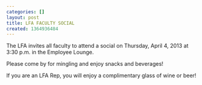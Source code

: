 ```yaml
---
categories: []
layout: post
title: LFA FACULTY SOCIAL
created: 1364936484
---
```

<p>The LFA invites all faculty to attend a social on Thursday, April 4, 2013 at 3:30 p.m. in the Employee Lounge.</p>
<p>Please come by for mingling and enjoy snacks and beverages!</p>
<p>If you are an LFA Rep, you will enjoy a complimentary glass of wine or beer!&nbsp;</p>
<p>&nbsp;</p>
